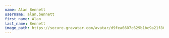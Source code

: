 ```yaml
---
name: Alan Bennett
username: alan.bennett
first_name: Alan
last_name: Bennett
image_path: https://secure.gravatar.com/avatar/d9fea6607c629b1bc9a21f86147e91d4
---
```

